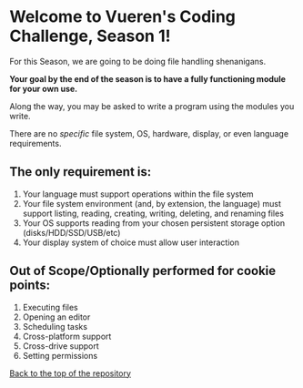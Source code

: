 # Welcome to Vueren's Coding Challenge, Season 1!

For this Season, we are going to be doing file handling shenanigans.

**Your goal by the end of the season is to have a fully functioning module for your own use.**

Along the way, you may be asked to write a program using the modules you write.

There are no *specific* file system, OS, hardware, display, or even language requirements.

## The only requirement is:
1) Your language must support operations within the file system
2) Your file system environment (and, by extension, the language) must support listing, reading, creating, writing, deleting, and renaming files
3) Your OS supports reading from your chosen persistent storage option (disks/HDD/SSD/USB/etc)
4) Your display system of choice must allow user interaction

## Out of Scope/Optionally performed for cookie points:
1) Executing files
2) Opening an editor
3) Scheduling tasks
4) Cross-platform support
5) Cross-drive support
6) Setting permissions

[Back to the top of the repository](/../../)
